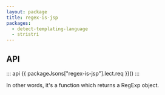 ```yaml
---
layout: package
title: regex-is-jsp
packages:
  - detect-templating-language
  - stristri
---
```


## API

::: api
{{ packageJsons["regex-is-jsp"].lect.req }}()
:::

In other words, it's a function which returns a RegExp object.
